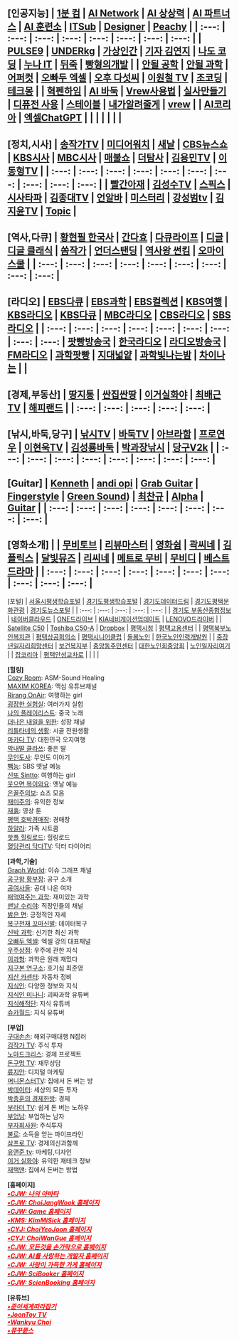 [인공지능]
| [1분 컴](https://www.youtube.com/@user-ed1xt4uh7v) | [AI Network](https://www.youtube.com/@ainetwork_ai) | [AI 상상력](https://www.youtube.com/@captain_ai) | [AI 파트너스](https://www.youtube.com/@easyaitech) | [AI 훈련소](https://www.youtube.com/@AI.Drill_center) | [ITSub](https://www.youtube.com/@ITSUB) | [Designer](https://www.youtube.com/@UXUIDesign) | [Peachy](https://www.youtube.com/@peachy2023) |
| :---: | :---: | :---: | :---: | :---: | :---: | :---: | :---: |
| [PULSE9](https://www.youtube.com/@PULSE9_Inc) | [UNDERkg](https://www.youtube.com/@Underkg) | [가상인간](https://www.youtube.com/@_virtualuhana8924) | [기자 김연지](https://www.youtube.com/@user-ux5ow6tn4d) | [나도 코딩](https://www.youtube.com/@nadocoding) | [누나 IT](https://www.youtube.com/@nnit) | [뒤죽](https://www.youtube.com/@backdie) | [빵형의개발](https://www.youtube.com/@bbanghyong) |
| [안될 공학](https://www.youtube.com/@unrealtech) | [안될 과학](https://www.youtube.com/@Unrealscience) | [어퍼컷](https://www.youtube.com/@UPKTV) | [오빠두 엑셀](https://www.youtube.com/@Oppadu) | [오후 다섯씨](https://www.youtube.com/@mr.5pm) | [이원철 TV](https://www.youtube.com/@21c) | [조코딩](https://www.youtube.com/@jocoding) | [테크몽](https://www.youtube.com/@techmong) |
| [혁펜하임](https://www.youtube.com/@hyukppen) | [AI 바둑](https://www.youtube.com/watch?app=desktop&v=RgKI_LxXH6k) | [Vrew사용법](https://www.youtube.com/watch?v=9fwkpRuSSrA) | [실사만들기](https://www.youtube.com/watch?v=P9D_3yt_a3g) | [디퓨전 사용](https://www.youtube.com/watch?v=zF99-RrNZfQ) | [스테이블](https://www.youtube.com/watch?v=-jdSlfmqwjA) | [내가알려줄게](https://www.youtube.com/@mamapop) | [vrew](https://www.youtube.com/watch?v=Le72MEIZ304) |
| [AI코리아](https://www.youtube.com/@AIKoreaCommunity/videos) | [엑셀ChatGPT](https://wealthbe.com/) | []() | []() | []() | []() | []() | []() |
---
[정치,시사]
| [송작가TV](https://www.youtube.com/@songjakgatv) | [미디어워치](https://www.youtube.com/@mediawatchtv) | [새날](https://www.youtube.com/@saenal) | [CBS뉴스쇼](https://www.youtube.com/@cbsnewsshow) | [KBS시사](https://www.youtube.com/@KBS_1Radio) | [MBC시사](https://www.youtube.com/@mbcradio_sisa) | [매불쇼](https://www.youtube.com/@maebulshow) | [더탐사](https://www.youtube.com/@citizenpress_thetamsa) | [김용민TV](https://www.youtube.com/@kimyongminTV) | [이동형TV](https://www.youtube.com/@DHLeeTV) |
| :---: | :---: | :---: | :---: | :---: | :---: | :---: | :---: | :---: | :---: |
| [빨간아재](https://www.youtube.com/@RedAzae) | [김성수TV](https://www.youtube.com/@ssroad) | [스픽스](https://www.youtube.com/@SPEAKS_TV) | [시사타파](https://www.youtube.com/@sisatapanews) | [김종대TV](https://www.youtube.com/@kimjongdaetv) | [언알바](https://www.youtube.com/@unalba) | [미스터리](https://www.youtube.com/@user-zl3qd3si2g) | [강성범tv](https://www.youtube.com/@kangsungbumTV) | [김지윤TV](https://www.youtube.com/@Kjy_Play) | [Topic](https://www.youtube.com/@topic2651) |
---
[역사,다큐]
| [황현필 한국사](https://www.youtube.com/@hwang_history) | [간다효](https://www.youtube.com/@Official_gandahyo) | [다큐라이프](https://www.youtube.com/@braheartlife) | [디글](https://www.youtube.com/@Diggle) | [디글 클래식](https://www.youtube.com/@DiggleClassic) | [쏨작가](https://www.youtube.com/@ssom_ji_sa) | [언더스탠딩](https://www.youtube.com/@understanding.) | [역사왕 썬킴](https://www.youtube.com/@user-wr8ly2xv9l) | [오마이 스쿨](https://www.youtube.com/@0hmyschool) |
| :---: | :---: | :---: | :---: | :---: | :---: | :---: | :---: | :---: |
---
[라디오]
| [EBS다큐](https://www.youtube.com/@EBSDocumentary) | [EBS과학](https://www.youtube.com/@ebs.science) | [EBS컬렉션](https://5easy.ebs.co.kr/aujisik/category/40009567) | [KBS여행](https://www.youtube.com/@KBS_TRAVEL) | [KBS라디오](https://radio.kbs.co.kr/) | [KBS다큐](https://www.youtube.com/@KBSDocumentary) | [MBC라디오](https://playvod.imbc.com/Vod/VodPlay?broadcastId=1000661105406100000) | [CBS라디오](https://www.radio-korea.com/cbs-fm-standard) | [SBS라디오](http://www.sbs.co.kr/radio) |
| :---: | :---: | :---: | :---: | :---: | :---: | :---: | :---: | :---: |
 [팟빵방송국](https://www.podbbang.com/channel-categories) | [한국라디오](https://radioonline.kr/) | [라디오방송국](https://www.radio-korea.com/) | [FM라디오](https://www.radio-korea.com/) | [과학팟빵](https://www.podbbang.com/channels/6205) | [지대넓얕](https://www.podbbang.com/channels/7418) | [과학빛나는밤](https://www.podbbang.com/channels/4388) | [차이나는](https://podcasts.google.com/feed/aHR0cDovL2ZlZWRzLmZlZWRidXJuZXIuY29tL2pvaW5zL3RHUFU?sa=X&ved=0CBEQlvsGahcKEwjgjJzopMj2AhUAAAAAHQAAAAAQGw&hl=ko) | []()  |
---
[경제,부동산]
| [땅지통](https://www.youtube.com/@landtong22) | [싼집싼땅](https://www.youtube.com/@user-ep2lx4kh6k) | [이거실화야](https://www.youtube.com/@user-pl1ze2qy7l) | [최배근TV](https://www.youtube.com/@TV-ct8uh) | [해피랜드](https://www.youtube.com/@happy_land) |
| :---: | :---: | :---: | :---: | :---: |
---
[낚시,바둑,당구]
| [낚시TV](https://www.youtube.com/@KoreaFishingChannel) | [바둑TV](https://www.youtube.com/@baduk_tv) | [아브라함](https://www.youtube.com/@kyong30000) | [프로연우](https://www.youtube.com/@proyeonwoo) | [이현욱TV](https://www.youtube.com/@leehyunwookTV) | [김성룡바둑](https://www.youtube.com/@user-hy7dg8ec1q) | [박과장낚시](https://www.youtube.com/@park_manager) | [당구V2k](https://www.youtube.com/@v2kBillards) |
| :---: | :---: | :---: | :---: | :---: | :---: | :---: | :---: |
---
[Guitar]
| [Kenneth](https://www.youtube.com/@KennethAcoustic) | [andi opi](https://www.youtube.com/@andiopi) | [Grab Guitar](https://www.youtube.com/@GrabTheGT) | [Fingerstyle](https://www.youtube.com/@FingerstyleClub) | [Green Sound](https://www.youtube.com/@GreenSoundOfficial)) | [최찬규](https://www.youtube.com/@user-jj5td2pn2p) | [Alpha](https://www.youtube.com/@alphamusichadong191) | [Guitar](https://www.youtube.com/@LatestMusicGuitar) |
| :---: | :---: | :---: | :---: | :---: | :---: | :---: | :---: |
---
[영화소개] |
| [무비토브](https://www.youtube.com/@MovieTov) | [리뷰마스터](https://www.youtube.com/@review.master) | [영화쉼](https://www.youtube.com/@movie_rest) | [곽씨네](https://www.youtube.com/@kwakcine) | [김플릭스](https://www.youtube.com/@kimflix_) | [달빛뮤즈](https://www.youtube.com/@DALBITMUSE) | [리씨네](https://www.youtube.com/@LEE_CINE) | [메트로 무비](https://www.youtube.com/@MetroMovie1) | [무비디](https://www.youtube.com/@Movie.D) | [베스트드라마](https://www.youtube.com/@bestdrama434) |
| :---: | :---: | :---: | :---: | :---: | :---: | :---: | :---: | :---: | :---: |
---
[포털]
| [서울시평생학습포털](https://sll.seoul.go.kr/main/MainView.do) | [경기도평생학습포털](https://www.gseek.kr/member/rl/main.do) | [경기도데이터드림](https://data.gg.go.kr/portal/mainPage.do) | [경기도평택문화관광](https://www.pyeongtaek.go.kr/tour/main.do) | [경기도뉴스포털](https://gnews.gg.go.kr/news/news_detail_m.do?number=202111111657067108C070) |
| :---: | :---: | :---: | :---: | :---: |
| [경기도 부동산종합정보](https://gris.gg.go.kr/ost/oneStopView.do) | [네이버클라우드](https://mybox.naver.com/about/introduce) | [ONE드라이브](https://onedrive.live.com/?id=AFE24E4AFACE3B0D%21102&cid=AFE24E4AFACE3B0D) | [KIA네비게이션업데이트](https://update.kia.com/KR/KO/updateGuide) | [LENOVO드라이버](https://pcsupport.lenovo.com/ca/ko/products/laptops-and-netbooks/300-series/330-15ikb-type-81dc/81dc/81dc004ukr/pf17zx37/downloads/automatic-driver-update) |
| [Satellite C50](http://toshibadriversdownload.com/satellite-c50-ast3nx4-windows-8-1-64bit-drivers/) | [Toshiba C50-A](https://www.driverscape.com/manufacturers/toshiba/laptops-desktops/satellite-c50-a/34352) | [Dropbox](https://www.dropbox.com/login?cont=https%3A%2F%2Fwww.dropbox.com%2Fhome) | [평택시청](https://www.pyeongtaek.go.kr/intro.jsp) | [평택고용센터](https://www.work.go.kr/pyeongtaek/main.do) |
| [평택북부노인복지관](https://www.pyeongtaek.go.kr/intro.jsp) | [평택상공회의소](https://pyeongtaekcci.korcham.net/front/user/main.do) | [평택시니어클럽](http://www.ptseniorclub.or.kr/) | [돌봄노인](https://bbnoin.or.kr:41004/) | [한국노인인력개발원](https://www.kordi.or.kr/main.do) |
| [중장년일자리희망센터](http://pyeongtaekcci.korcham.net/front/board/boardContentsView.do?boardId=10160&contId=49064&menuId=1318) | [보건복지부](http://www.mohw.go.kr) | [중앙동주민센터](https://www.pyeongtaek.go.kr/csc/jungang/contents.do?mId=0205000000) | [대한노인회중앙회](http://www.koreapeople.co.kr/) | [노인일자리여기](https://www.seniorro.or.kr:4431) |
| [잡코리아](https://www.jobkorea.co.kr/) | [평택안성교차로](http://www.ptkcr.com/) | []()  | []()  | []()  |



**[힐링]**<br>
[Cozy Room](https://www.youtube.com/@CozyRoomASMR): ASM-Sound Healing<br>
[MAXIM KOREA](https://www.youtube.com/@maxim_korea): 맥심 유튜브채널<br>
[Rirang OnAir](https://www.youtube.com/@RirangOnAir): 여행하는 girl<br>
[굉장한 실험실](https://www.youtube.com/@madlabko): 여러가지 실험<br>
[나의 플레이리스트](https://www.youtube.com/@user-ky7xn1hf6h): 중국 노래<br>
[더나은 내일을 위한](https://www.youtube.com/@For.a.Better.Tomorrow): 성장 채널<br>
[리틀타네의 생활](https://www.youtube.com/@littletane): 시골 전원생활<br>
[마카다 TV](https://www.youtube.com/@go6992): 대한민국 오지여행<br>
[막내딸 클라쓰](https://www.youtube.com/@youngest-daughter): 좋은 딸<br>
[무인도사](https://www.youtube.com/@tmdcjf2388): 무인도 이야기<br>
[빽능](https://www.youtube.com/@BBACKENT): SBS 옛날 예능<br>
[신또 Sintto](https://www.youtube.com/@sintto): 여행하는 girl<br>
[웃으면 복이와요](https://www.youtube.com/@luckysmile365): 옛날 예능<br>
[은꼴주의보](https://www.youtube.com/@user-mm3sk8dt1g): 쇼츠 모음<br>
[재미주의](https://www.youtube.com/@jamjam0615): 유익한 정보<br>
[재훍](https://www.youtube.com/@jhvideotoon): 영상 툰<br>
[평택 호박경매장](https://www.youtube.com/@user-sf9fh3mq5p): 경매장<br>
[하알라](https://www.youtube.com/@user-zd8vk4gg4g): 가족 시트콤<br>
[핫플 힐링로드](https://www.youtube.com/@Hotple7): 힐링로드<br>
[혈당관리 닥다TV](https://www.youtube.com/@drdiaryTV): 닥터 다이어리<br>

**[과학,기술]**<br>
[Graph World](https://www.youtube.com/@graphworld-0): 이슈 그래프 채널<br>
[공구왕 황부장](https://www.youtube.com/@Hwangbujang): 공구 소개<br>
[공여사들](https://www.youtube.com/@gongysd): 공대 나온 여자<br>
[떠먹여주는 과학](https://www.youtube.com/@user-je5bg4zs9c): 재미있는 과학<br>
[맨날 수리야](https://www.youtube.com/@google_korea):  직장인들의 채널<br>
[밝은 면](https://www.youtube.com/@BrightSideKorea): 긍정적인 자세<br>
[복구천재 꼬마신발](https://www.youtube.com/@Little_Shoes): 데이터복구<br>
[신박 과학](https://www.youtube.com/@sinbakscience): 신기한 최신 과학<br>
[오빠두 엑셀](https://www.youtube.com/@Oppadu): 엑셀 강의 대표채널<br>
[우주상점](https://www.youtube.com/@Space_Store): 우주에 관한 지식<br>
[이과형](https://www.youtube.com/@scibrother): 과학은 원래 재밌다<br>
[지구본 연구소](https://www.youtube.com/@globelab): 호기심 최준영<br>
[지산 카센터](https://www.youtube.com/@jisancarcenter): 자동차 정비<br>
[지식인](https://www.youtube.com/@knowledgepeople): 다양한 정보와 지식<br>
[지식인 미나니](https://www.youtube.com/@iamminani): 괴짜과학 유튜버<br>
[지식해적단](https://www.youtube.com/@studio_pirates): 지식 유튜버<br>
[슈카월드](https://www.youtube.com/@syukaworld): 지식 유튜버<br>
 
**[부업]**<br>
[구대손손](https://www.youtube.com/@user-wc4qi7kf3h): 해외구매대행 N잡러<br>
[김작가 TV](https://www.youtube.com/@lucky_tv): 주식 투자<br>
[노마드크리스](https://www.youtube.com/@nomadchris): 경제 프로젝트<br>
[돈구멍 TV](https://www.youtube.com/@TV-ft2ik): 재무상담<br>
[류지안](https://www.youtube.com/@jianryukr): 디지털 마케팅<br>
[머니몬스터TV](https://www.youtube.com/@money_Monster): 집에서 돈 버는 방<br>
[박데이터](https://www.youtube.com/@user-my1lg8hd9j): 세상의 모든 투자<br>
[박종훈의 경제한방](https://www.youtube.com/@e-hanbang): 경제<br>
[부라더 TV](https://www.youtube.com/@burother): 쉽게 돈 버는 노하우<br>
[부업남](https://www.youtube.com/@Bupnam): 부업하는 남자<br>
[부자회사원](https://www.youtube.com/@richworker100): 주식투자<br>
[불로](https://www.youtube.com/@boolloSodeuk): 소득을 얻는 파이프라인<br>
[삼프로 TV](https://www.youtube.com/@3protv): 경제의신과함께<br>
[유앤준 tv](https://www.youtube.com/@youandjun): 마케팅,디자인<br>
[이거 실화야](https://www.youtube.com/@user-pl1ze2qy7l): 유익한 재테크 정보<br>
[재택맨](https://www.youtube.com/@jaetaekman): 집에서 돈버는 방법<br>

**[홈페이지]**<br>
[<span style="color:red">***▪CJW: 나의 아바타***</span>](https://photos.google.com/photo/AF1QipPOVRB_6k1dxPnWAKuYzXkeSguIKiLdS2ji1d5R)<br>
[<span style="color:red">***▪CJW: ChoiJangWook 홈페이지***</span>](https://choijangwook.github.io/cjw/)<br>
[<span style="color:red">***▪CJW: Game 홈페이지***</span>](https://choijangwook.github.io/game/)<br>
[<span style="color:red">***▪KMS: KimMiSick 홈페이지***</span>](https://kimmisik.github.io/kms/)<br>
[<span style="color:red">***▪CYJ: ChoiYeoJoon 홈페이지***</span>](https://choijangwook.github.io/cyj/)<br>
[<span style="color:red">***▪CYJ: ChoiWanGue 홈페이지***</span>](https://choijangwook.github.io/cwg/)<br>
[<span style="color:red">***▪CJW: 모든것을 손가락으로 홈페이지***</span>](https://everythingfingers.modoo.at/)<br>
[<span style="color:red">***▪CJW: AI를 사랑하는 개발자 홈페이지***</span>](https://aiworld.modoo.at/)<br>
[<span style="color:red">***▪CJW: 사랑이 가득한 가게 홈페이지***</span>](https://lovelyfoodstore.modoo.at/)<br>
[<span style="color:red">***▪CJW: SciBooker 홈페이지***</span>](https://www.mixo.io/site/sci-booker-s6dtu/index.html)<br>
[<span style="color:red">***▪CJW: ScienBooking 홈페이지***</span>](https://www.mixo.io/site/scien-booking-aze4q/index.html)<br>

**[유튜브]**<br>
[<span style="color:red">***▪준이세계따라잡기***</span>](https://www.youtube.com/channel/UCkWK9iWMkPx3CtUCsNVxHrA)<br>
[<span style="color:red">***▪JoonToy TV***</span>](https://www.youtube.com/@joontoytv3724)<br>
[<span style="color:red">***▪Wankyu Choi***</span>](https://www.youtube.com/@wankyuchoi597)<br>
[<span style="color:red">***▪쮸꾸쮼스***</span>](https://www.youtube.com/@user-kw9uy6ff8e)<br>

